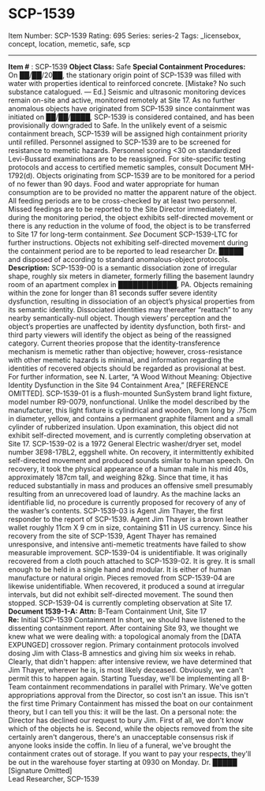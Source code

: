 # SCP-1539
Item Number: SCP-1539
Rating: 695
Series: series-2
Tags: _licensebox, concept, location, memetic, safe, scp

---

**Item #** : SCP-1539
**Object Class:** Safe
**Special Containment Procedures:** On ██/██/20██, the stationary origin point of SCP-1539 was filled with water with properties identical to reinforced concrete. [Mistake? No such substance catalogued. — Ed.] Seismic and ultrasonic monitoring devices remain on-site and active, monitored remotely at Site 17. As no further anomalous objects have originated from SCP-1539 since containment was initiated on ██/██/████, SCP-1539 is considered contained, and has been provisionally downgraded to Safe. In the unlikely event of a seismic containment breach, SCP-1539 will be assigned high containment priority until refilled.
Personnel assigned to SCP-1539 are to be screened for resistance to memetic hazards. Personnel scoring <30 on standardized Levi-Bussard examinations are to be reassigned. For site-specific testing protocols and access to certified memetic samples, consult Document MH-1792(d).
Objects originating from SCP-1539 are to be monitored for a period of no fewer than 90 days. Food and water appropriate for human consumption are to be provided no matter the apparent nature of the object. All feeding periods are to be cross-checked by at least two personnel. Missed feedings are to be reported to the Site Director immediately. If, during the monitoring period, the object exhibits self-directed movement or there is any reduction in the volume of food, the object is to be transferred to Site 17 for long-term containment. _See_ Document SCP-1539-LTC for further instructions. Objects not exhibiting self-directed movement during the containment period are to be reported to lead researcher Dr. █████ and disposed of according to standard anomalous-object protocols.
**Description:** SCP-1539-00 is a semantic dissociation zone of irregular shape, roughly six meters in diameter, formerly filling the basement laundry room of an apartment complex in ████████████, PA. Objects remaining within the zone for longer than 81 seconds suffer severe identity dysfunction, resulting in dissociation of an object’s physical properties from its semantic identity. Dissociated identities may thereafter “reattach” to any nearby semantically-null object. Though viewers’ perception and the object’s properties are unaffected by identity dysfunction, both first- and third party viewers will identify the object as being of the reassigned category. Current theories propose that the identity-transference mechanism is memetic rather than objective; however, cross-resistance with other memetic hazards is minimal, and information regarding the identities of recovered objects should be regarded as provisional at best. For further information, see N. Larter, “A Wood Without Meaning: Objective Identity Dysfunction in the Site 94 Containment Area,” [REFERENCE OMITTED].
SCP-1539-01 is a flush-mounted SunSystem brand light fixture, model number R9-0079, nonfunctional. Unlike the model described by the manufacturer, this light fixture is cylindrical and wooden, 9cm long by .75cm in diameter, yellow, and contains a permanent graphite filament and a small cylinder of rubberized insulation. Upon examination, this object did not exhibit self-directed movement, and is currently completing observation at Site 17.
SCP-1539-02 is a 1972 General Electric washer/dryer set, model number 3E98-17BL2, eggshell white. On recovery, it intermittently exhibited self-directed movement and produced sounds similar to human speech. On recovery, it took the physical appearance of a human male in his mid 40s, approximately 187cm tall, and weighing 82kg. Since that time, it has reduced substantially in mass and produces an offensive smell presumably resulting from an unrecovered load of laundry. As the machine lacks an identifiable lid, no procedure is currently proposed for recovery of any of the washer’s contents.
SCP-1539-03 is Agent Jim Thayer, the first responder to the report of SCP-1539. Agent Jim Thayer is a brown leather wallet roughly 11cm X 9 cm in size, containing $11 in US currency. Since his recovery from the site of SCP-1539, Agent Thayer has remained unresponsive, and intensive anti-memetic treatments have failed to show measurable improvement.
SCP-1539-04 is unidentifiable. It was originally recovered from a cloth pouch attached to SCP-1539-02. It is grey. It is small enough to be held in a single hand and modular. It is either of human manufacture or natural origin. Pieces removed from SCP-1539-04 are likewise unidentifiable. When recovered, it produced a sound at irregular intervals, but did not exhibit self-directed movement. The sound then stopped. SCP-1539-04 is currently completing observation at Site 17.
**Document 1539-1-A:**
**Attn:** B-Team Containment Unit, Site 17  
**Re:** Initial SCP-1539 Containment
In short, we should have listened to the dissenting containment report.
After containing Site 93, we thought we knew what we were dealing with: a topological anomaly from the [DATA EXPUNGED] crossover region. Primary containment protocols involved dosing Jim with Class-B amnestics and giving him six weeks in rehab. Clearly, that didn't happen: after intensive review, we have determined that Jim Thayer, wherever he is, is most likely deceased. Obviously, we can't permit this to happen again.
Starting Tuesday, we'll be implementing all B-Team containment recommendations in parallel with Primary. We've gotten appropriations approval from the Director, so cost isn't an issue. This isn't the first time Primary Containment has missed the boat on our containment theory, but I can tell you this: it will be the last.
On a personal note: the Director has declined our request to bury Jim. First of all, we don't know which of the objects he is. Second, while the objects removed from the site certainly aren't dangerous, there's an unacceptable consensus risk if anyone looks inside the coffin. In lieu of a funeral, we've brought the containment crates out of storage. If you want to pay your respects, they'll be out in the warehouse foyer starting at 0930 on Monday.
Dr. █████  
[Signature Omitted]  
Lead Researcher, SCP-1539